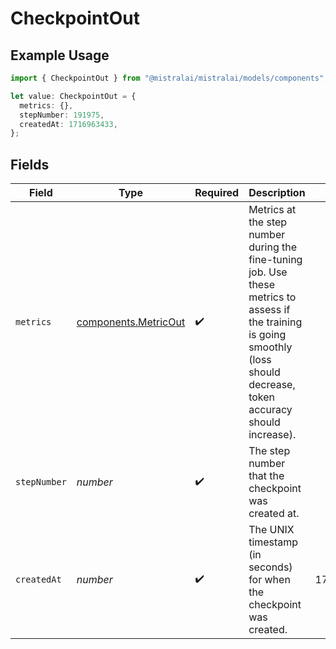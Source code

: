 # CheckpointOut

## Example Usage

```typescript
import { CheckpointOut } from "@mistralai/mistralai/models/components";

let value: CheckpointOut = {
  metrics: {},
  stepNumber: 191975,
  createdAt: 1716963433,
};
```

## Fields

| Field                                                                                                                                                                        | Type                                                                                                                                                                         | Required                                                                                                                                                                     | Description                                                                                                                                                                  | Example                                                                                                                                                                      |
| ---------------------------------------------------------------------------------------------------------------------------------------------------------------------------- | ---------------------------------------------------------------------------------------------------------------------------------------------------------------------------- | ---------------------------------------------------------------------------------------------------------------------------------------------------------------------------- | ---------------------------------------------------------------------------------------------------------------------------------------------------------------------------- | ---------------------------------------------------------------------------------------------------------------------------------------------------------------------------- |
| `metrics`                                                                                                                                                                    | [components.MetricOut](../../models/components/metricout.md)                                                                                                                 | :heavy_check_mark:                                                                                                                                                           | Metrics at the step number during the fine-tuning job. Use these metrics to assess if the training is going smoothly (loss should decrease, token accuracy should increase). |                                                                                                                                                                              |
| `stepNumber`                                                                                                                                                                 | *number*                                                                                                                                                                     | :heavy_check_mark:                                                                                                                                                           | The step number that the checkpoint was created at.                                                                                                                          |                                                                                                                                                                              |
| `createdAt`                                                                                                                                                                  | *number*                                                                                                                                                                     | :heavy_check_mark:                                                                                                                                                           | The UNIX timestamp (in seconds) for when the checkpoint was created.                                                                                                         | 1716963433                                                                                                                                                                   |